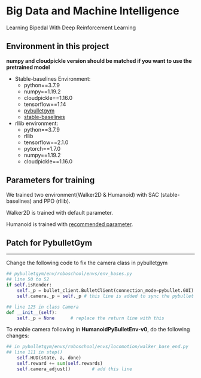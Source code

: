# Big Data and Machine Intelligence
Learning Bipedal With Deep Reinforcement Learning
## Environment in this project
**numpy and cloudpickle version should be matched if you want to use the pretrained model**
* Stable-baselines Environment:
  * python==3.7.9
  * numpy==1.19.2   
  * cloudpickle==1.16.0
  * tensorflow==1.14
  * [pybulletgym](https://github.com/benelot/pybullet-gym)
  * [stable-baselines](https://stable-baselines.readthedocs.io/)
* rllib environment:
  * python==3.7.9
  * rllib
  * tensorflow==2.1.0
  * pytorch==1.7.0
  * numpy==1.19.2
  * cloudpickle==1.16.0
## Parameters for training
We trained two environment(Walker2D & Humanoid) with SAC (stable-baselines) and PPO (rllib).

Walker2D is trained with default parameter.

Humanoid is trained with [recommended parameter](https://github.com/ray-project/ray/blob/master/rllib/tuned_examples/ppo/humanoid-ppo-gae.yaml).

## Patch for PybulletGym
---
Change the following code to fix the camera class in pybulletgym

```python
## pybulletgym/env/roboschool/envs/env_bases.py
## line 50 to 52
if self.isRender:
    self._p = bullet_client.BulletClient(connection_mode=pybullet.GUI)
    self.camera._p = self._p # this line is added to sync the pybullet server

## line 125 in class Camera
def __init__(self):
    self._p = None      # replace the return line with this
```
To enable camera following in **HumanoidPyBulletEnv-v0**, do the following changes:
```python
## in pybulletgym/envs/roboschool/envs/locomotion/walker_base_end.py
## line 111 in step()
    self.HUD(state, a, done)
    self.reward += sum(self.rewards)
    self.camera_adjust()        # add this line
```

